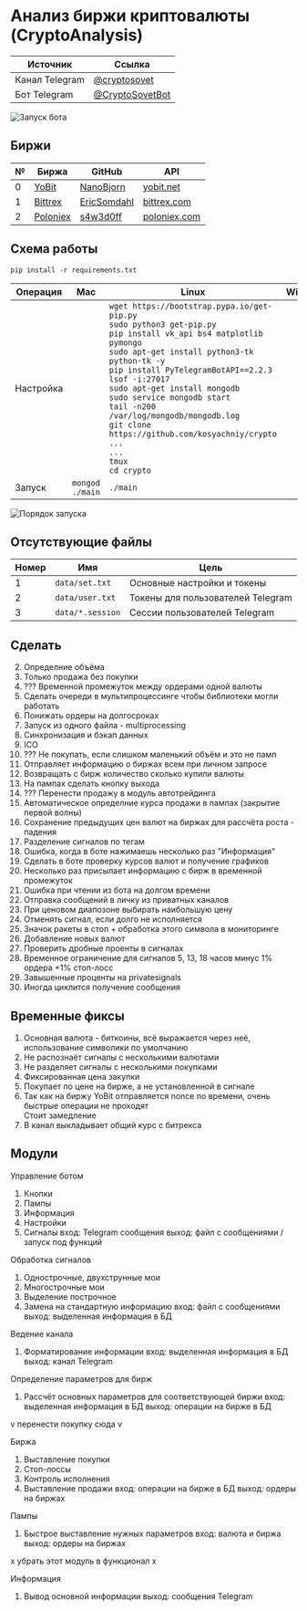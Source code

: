 # Анализ биржи криптовалюты (CryptoAnalysis)

Источник | Ссылка
---|---
Канал Telegram | [@cryptosovet](https://t.me/cryptosovet)
Бот Telegram | [@CryptoSovetBot](https://t.me/CryptoSovetBot)

![Запуск бота](2.png)

Биржи
---
№ | Биржа | GitHub | API
---|---|---|---
0 | [YoBit](https://yobit.net/ru/wallets/) | [NanoBjorn](https://github.com/NanoBjorn/yobit) | [yobit.net](https://yobit.net/ru/api/)
1 | [Bittrex](https://bittrex.com/Balance) | [EricSomdahl](https://github.com/ericsomdahl/python-bittrex) | [bittrex.com](https://bittrex.com/Home/Api)
2 | [Poloniex](https://poloniex.com/) | [s4w3d0ff](https://github.com/s4w3d0ff/python-poloniex) | [poloniex.com](https://poloniex.com/support/api/)

Схема работы
---
``` pip install -r requirements.txt ```

Операция | Mac | Linux | Windows
---|---|---|---
Настройка | ```  ``` | ``` wget https://bootstrap.pypa.io/get-pip.py ``` <br> ``` sudo python3 get-pip.py ``` <br> ``` pip install vk_api bs4 matplotlib pymongo ``` <br> ``` sudo apt-get install python3-tk python-tk -y ``` <br> ``` pip install PyTelegramBotAPI==2.2.3 ``` <br> ``` lsof -i:27017 ``` <br> ``` sudo apt-get install mongodb ``` <br> ``` sudo service mongodb start ``` <br> ``` tail -n200 /var/log/mongodb/mongodb.log ``` <br> ``` git clone https://github.com/kosyachniy/crypto ``` <br> ``` ... ``` <br> ``` ... ``` <br> ``` tmux ``` <br> ``` cd crypto ``` | ```  ```
Запуск | ``` mongod ``` <br> ``` ./main ``` | ``` ./main ``` | ```  ```

![Порядок запуска](1.png)

Отсутствующие файлы
---
Номер | Имя | Цель
---|---|---
1 | ``` data/set.txt ``` | Основные настройки и токены
2 | ``` data/user.txt ``` | Токены для пользователей Telegram
3 | ``` data/*.session ``` | Сессии пользователей Telegram

Сделать
---
2. Определние объёма
4. Только продажа без покупки
6. ??? Временной промежуток между ордерами одной валюты
7. Сделать очереди в мультипроцессинге чтобы библиотеки могли работать
9. Понижать ордеры на долгосроках
10. Запуск из одного файла - multiprocessing
11. Синхронизация и бэкап данных
13. ICO
14. ??? Не покупать, если слишком маленький объём и это не памп
15. Отправляет информацию о биржах всем при личном запросе
16. Возвращать с бирж количество сколько купили валюты
18. На пампах сделать кнопку выхода
19. ??? Перенести продажу в модуль автотрейдинга
23. Автоматическое определние курса продажи в пампах (закрытие первой волны)
24. Сохранение предыдущих цен валют на биржах для рассчёта роста - падения
25. Разделение сигналов по тегам
26. Ошибка, когда в боте нажимаешь несколько раз "Информация"
27. Сделать в боте проверку курсов валют и получение графиков
28. Несколько раз присылает информацию с бирж в временной промежуток
29. Ошибка при чтении из бота на долгом времени
30. Отправка сообщений в личку из приватных каналов
31. При ценовом диапозоне выбирать наибольшую цену
32. Отменять сигнал, если долго не исполняется
33. Значок ракеты в стоп + обработка этого символа в мониторинге
34. Добавление новых валют
35. Проверить дробные проенты в сигналах
36. Временное ограничение для сигналов 5, 13, 18 часов минус 1% ордера +1% стоп-лосс
37. Завышенные проценты на privatesignals
38. Иногда циклится получение сообщения

Временные фиксы
---
1. Основная валюта - биткоины, всё выражается через неё, использование символики по умолчанию
2. Не распознаёт сигналы с несколькими валютами
3. Не разделяет сигналы с несколькими покупками
5. Фиксированная цена закупки
4. Покупает по цене на бирже, а не установленной в сигнале
6. Так как на биржу YoBit отправляется nonce по времени, очень быстрые операции не проходят<br>Стоит замедление
7. В канал выкладывает общий курс с битрекса

Модули
---
Управление ботом
1. Кнопки
2. Пампы
3. Информация
4. Настройки
5. Сигналы
вход: Telegram сообщения
выход: файл с сообщениями / запуск под функций

Обработка сигналов
1. Однострочные, двухструнные мои
2. Многострочные мои
3. Выделение построчное
4. Замена на стандартную информацию
вход: файл с сообщениями
выход: выделенная информация в БД

Ведение канала
1. Форматирование информации
вход: выделенная информация в БД
выход: канал Telegram

Определение параметров для бирж
1. Рассчёт основных параметров для соответствующей биржи
вход: выделенная информация в БД
выход: операции на бирже в БД

v перенести покупку сюда v

Биржа
1. Выставление покупки
2. Стоп-лоссы
3. Контроль исполнения
4. Выставление продажи
вход: операции на бирже в БД
выход: ордеры на биржах

Пампы
1. Быстрое выставление нужных параметров
вход: валюта и биржа
выход: ордеры на биржах

x убрать этот модуль в функционал x

Информация
1. Вывод основной информации
выход: сообщения Telegram
